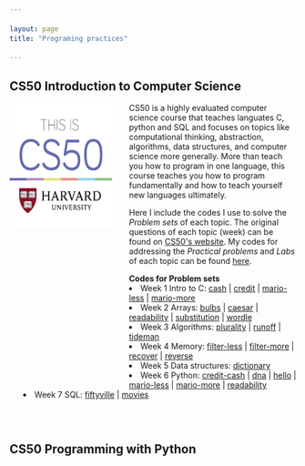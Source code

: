 ```yaml
---

layout: page
title: "Programing practices"

---
```


<style>
.cs50-list {
    list-style-position: inside
}
</style>


## CS50 Introduction to Computer Science

<img style="border: 0px solid; width: 180px; height: 220px; float: left; padding:0px 30px 280px 0px" src="/images/cs50_logo.jpg" alt="" class="inline-block">
CS50 is a highly evaluated computer science course that teaches languates C, python and SQL and focuses on topics like computational thinking, abstraction, algorithms, data structures, and computer science more generally. More than teach you how to program in one language, this course teaches you how to program fundamentally and how to teach yourself new languages ultimately. 

Here I include the codes I use to solve the *Problem sets* of each topic. The original questions of each topic (week) can be found on <a href="https://cs50.harvard.edu/x/2023/" target="_blank">CS50's website</a>. 
My codes for addressing the *Practical problems* and *Labs* of each topic can be found <a href="https://github.com/jingwenzhang1118/CS50_complete/tree/main" target="_blank">here</a>. 


<ul class="cs50-list">
<b>Codes for Problem sets</b>
    <li> Week 1 Intro to C:
        <a href="https://github.com/jingwenzhang1118/CS50_complete/blob/main/cs50-week1/pset1/cash.c" target="_blank">cash</a> | 
        <a href="https://github.com/jingwenzhang1118/CS50_complete/blob/6194761254b259ccea4340ba0af65fd22868455c/cs50-week1/pset1/credit.c#L1" target="_blank"> credit</a> |  
        <a href="https://github.com/jingwenzhang1118/CS50_complete/blob/main/cs50-week1/pset1/mario-less.c" target="_blank">mario-less</a> | 
        <a href="https://github.com/jingwenzhang1118/CS50_complete/blob/main/cs50-week1/pset1/mario-more.c" target="_blank">mario-more</a> 
    </li>
    <li> Week 2 Arrays:
        <a href="https://github.com/jingwenzhang1118/CS50_complete/blob/main/cs50-week2/pset2/bulbs.c" target="_blank">bulbs</a> |
        <a href="https://github.com/jingwenzhang1118/CS50_complete/blob/main/cs50-week2/pset2/caesar.c" target="_blank">caesar</a> |
        <a href="https://github.com/jingwenzhang1118/CS50_complete/blob/main/cs50-week2/pset2/readability.c" target="_blank">readability</a> |
        <a href="https://github.com/jingwenzhang1118/CS50_complete/blob/main/cs50-week2/pset2/substitution.c" target="_blank">substitution</a> |
        <a href="https://github.com/jingwenzhang1118/CS50_complete/blob/main/cs50-week2/pset2/wordle.c" target="_blank">wordle</a> 
    </li>
    <li> Week 3 Algorithms:
        <a href="https://github.com/jingwenzhang1118/CS50_complete/blob/main/cs50-week3/pset3/plurality.c" target="_blank">plurality</a> |
        <a href="https://github.com/jingwenzhang1118/CS50_complete/blob/main/cs50-week3/pset3/runoff.c" target="_blank">runoff</a> |
        <a href="https://github.com/jingwenzhang1118/CS50_complete/blob/main/cs50-week3/pset3/tideman.c" target="_blank">tideman</a> 
    </li>
    <li> Week 4 Memory:
        <a href="https://github.com/jingwenzhang1118/CS50_complete/blob/main/cs50-week4/pset4/filter-less-helpers.c" target="_blank">filter-less</a> |
        <a href="https://github.com/jingwenzhang1118/CS50_complete/blob/main/cs50-week4/pset4/filter-more-helpers.c" target="_blank">filter-more</a> |
        <a href="https://github.com/jingwenzhang1118/CS50_complete/blob/main/cs50-week4/pset4/recover.c" target="_blank">recover</a> |
        <a href="https://github.com/jingwenzhang1118/CS50_complete/blob/main/cs50-week4/pset4/reverse.c" target="_blank">reverse</a> 
    </li>
    <li> Week 5 Data structures:
        <a href="https://github.com/jingwenzhang1118/CS50_complete/blob/main/cs50-week5/pset5/dictionary.c" target="_blank">dictionary</a> 
    </li>
    <li> Week 6 Python:
        <a href="https://github.com/jingwenzhang1118/CS50_complete/blob/main/cs50-week6/pset6/credit-cash.py" target="_blank">credit-cash</a> |
        <a href="https://github.com/jingwenzhang1118/CS50_complete/blob/main/cs50-week6/pset6/dna.py" target="_blank">dna</a> |
        <a href="https://github.com/jingwenzhang1118/CS50_complete/blob/main/cs50-week6/pset6/hello.py" target="_blank">hello</a> |
        <a href="https://github.com/jingwenzhang1118/CS50_complete/blob/main/cs50-week6/pset6/mario-less.py" target="_blank">mario-less</a> |
        <a href="https://github.com/jingwenzhang1118/CS50_complete/blob/main/cs50-week6/pset6/mario-more.py" target="_blank">mario-more</a> |
        <a href="https://github.com/jingwenzhang1118/CS50_complete/blob/main/cs50-week6/pset6/readability.py" target="_blank">readability</a> 
    </li>
    <li> Week 7 SQL:
        <a href="https://github.com/jingwenzhang1118/CS50_complete/blob/main/cs50-week7/pset7/fiftyville-log.sql" target="_blank">fiftyville</a> |
        <a href="https://github.com/jingwenzhang1118/CS50_complete/blob/main/cs50-week7/pset7/movies.sql" target="_blank">movies</a> 
    </li>
</ul>

<br>
<!--Scroll boxes
<div style="height:200px;border:0px solid; background-color:whitesmoke; opacity: .25; overflow:auto;">
    <p style="color:black"><b>Codes for Problem sets<b>
        <ul>
            <li> Week 1 Intro to C:
            <a href="https://github.com/jingwenzhang1118/CS50_complete/blob/main/cs50-week1/pset1/cash.c" target="_blank">cash</a> | 
            <a href="https://github.com/jingwenzhang1118/CS50_complete/blob/6194761254b259ccea4340ba0af65fd22868455c/cs50-week1/pset1/credit.c#L1" target="_blank"> credit</a> |  
            <a href="https://github.com/jingwenzhang1118/CS50_complete/blob/main/cs50-week1/pset1/mario-less.c" target="_blank">mario-less</a> | 
            <a href="https://github.com/jingwenzhang1118/CS50_complete/blob/main/cs50-week1/pset1/mario-more.c" target="_blank">mario-more</a> |  
            </li>
            <li> Week 2 Intro to C:
            <a href="https://github.com/jingwenzhang1118/CS50_complete/blob/main/cs50-week1/pset1/cash.c" target="_blank">cash</a> | 
            <a href="https://github.com/jingwenzhang1118/CS50_complete/blob/6194761254b259ccea4340ba0af65fd22868455c/cs50-week1/pset1/credit.c#L1" target="_blank"> credit</a> |  
            <a href="https://github.com/jingwenzhang1118/CS50_complete/blob/main/cs50-week1/pset1/mario-less.c" target="_blank">mario-less</a> | 
            <a href="https://github.com/jingwenzhang1118/CS50_complete/blob/main/cs50-week1/pset1/mario-more.c" target="_blank">mario-more</a> |  
            </li>
            <li> Week 2 Intro to C:</li>
            <li> Week 2 Intro to C:</li>
            <li> Week 2 Intro to C:</li>
            <li> Week 2 Intro to C:</li>
            <li> Week 2 Intro to C:</li>
            <li> Week 2 Intro to C:</li>
            <li> Week 2 Intro to C:</li>
            <li> Week 2 Intro to C:</li>
        </ul>
    </p>
</div>
-->
<hr style="background-color: whitesmoke; size: 1px; opacity: .25">


## CS50 Programming with Python


